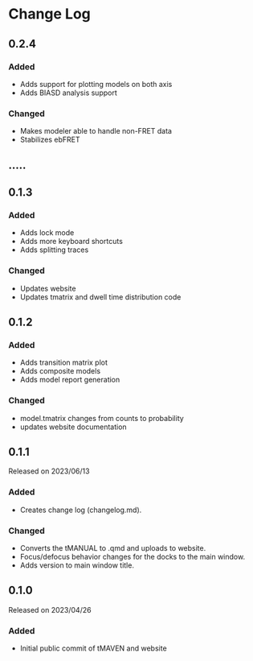 # Change Log

## 0.2.4
### Added
* Adds support for plotting models on both axis
* Adds BIASD analysis support
  
### Changed
* Makes modeler able to handle non-FRET data
* Stabilizes ebFRET

## .....

## 0.1.3
### Added
* Adds lock mode
* Adds more keyboard shortcuts 
* Adds splitting traces

### Changed
* Updates website
* Updates tmatrix and dwell time distribution code

## 0.1.2
### Added

* Adds transition matrix plot
* Adds composite models 
* Adds model report generation

### Changed

* model.tmatrix changes from counts to probability
* updates website documentation


## 0.1.1

Released on 2023/06/13

### Added

* Creates change log (changelog.md).

### Changed

* Converts the tMANUAL to .qmd and uploads to website.
* Focus/defocus behavior changes for the docks to the main window.
* Adds version to main window title.

## 0.1.0

Released on 2023/04/26

### Added
* Initial public commit of tMAVEN and website

